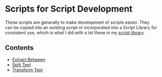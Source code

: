 # Scripts for Script Development

These scripts are generally to make development of scripts easier. They can be copied into an existing script or incorporated into a Script Library for consistent use, which is what I did with a lot these in my [script library](https://github.com/kevin-funderburg/AppleScript-libraries/blob/master/Kevin's%20Library.applescript).

## Contents

- [Extract Between][f3fd3ca9]
- [Split Text][561dd09a]
- [Transform Text][5748a92f]

[f3fd3ca9]: ./Extract-Between.applescript
[561dd09a]: ./Split-Text.applescript
[5748a92f]: ./Transform-Text.applescript
